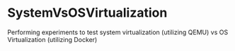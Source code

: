 # SystemVsOSVirtualization
Performing experiments to test system virtualization (utilizing QEMU) vs OS Virtualization (utilizing Docker)
